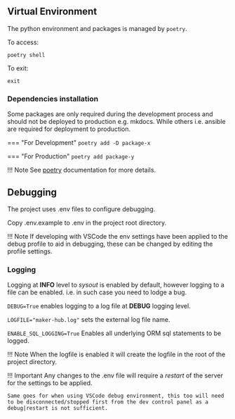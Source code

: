 ## Virtual Environment

The python environment and packages is managed by `poetry`.

To access:

`poetry shell`

To exit:

`exit`

### Dependencies installation

Some packages are only required during the development process and should not be deployed to production e.g. mkdocs.  While others i.e. ansible are required for deployment to production.

=== "For Development"
    ````
    poetry add -D package-x
    ````

=== "For Production"
    ````
    poetry add package-y
    ````

!!! Note
    See [poetry](https://python-poetry.org/docs/) documentation for more details.

## Debugging

The project uses .env files to configure debugging.

Copy .env.example to .env in the project root directory.  

!!! Note
    If developing with VSCode the env settings have been applied to the debug profile to aid in debugging, these can be changed by editing the profile settings.

### Logging

Logging at **INFO** level to *sysout* is enabled by default, however logging to a file can be enabled. i.e. in such case you need to lodge a bug.

`DEBUG=True` enables logging to a log file at **DEBUG** logging level.

`LOGFILE="maker-hub.log"` sets the external log file name.

`ENABLE_SQL_LOGGING=True` Enables all underlying ORM sql statements to be logged.

!!! Note
    When the logfile is enabled it will create the logfile in the root of the project directory.

!!! Important
    Any changes to the .env file will require a *restart* of the server for the settings to be applied.

    Same goes for when using VSCode debug environment, this too will need to be disconnected/stopped first from the dev control panel as a debug|restart is not sufficient.

